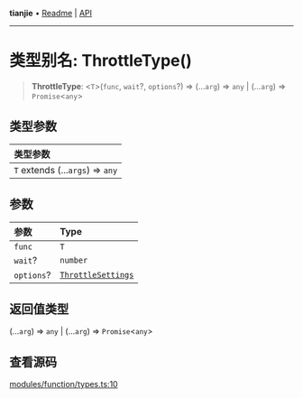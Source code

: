 **tianjie** • [Readme](../README.md) \| [API](../globals.md)

***

# 类型别名: ThrottleType()

<a id="undefined" name="undefined"></a>

> **ThrottleType**: \<`T`\>(`func`, `wait`?, `options`?) => (...`arg`) => `any` \| (...`arg`) => `Promise`\<`any`\>

## 类型参数

| 类型参数 |
| :------ |
| `T` extends (...`args`) => `any` |

## 参数

| 参数 | Type |
| :------ | :------ |
| `func` | `T` |
| `wait`? | `number` |
| `options`? | [`ThrottleSettings`](../interfaces/ThrottleSettings.md) |

## 返回值类型

(...`arg`) => `any` \| (...`arg`) => `Promise`\<`any`\>

## 查看源码

[modules/function/types.ts:10](https://github.com/hacxy/tianjie/blob/ab406b252bd727d89583a2bd8e45e8529cb4dbc5/src/modules/function/types.ts#L10)

